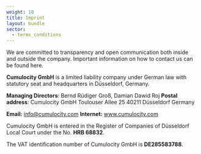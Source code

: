 ```yaml
---
weight: 10
title: Imprint
layout: bundle
sector:
  - terms_conditions
---
```


We are committed to transparency and open communication both inside and outside the company. Important information on how to contact us can be found here.

**Cumulocity GmbH** is a limited liability company under German law with statutory seat and headquarters in Düsseldorf, Germany.

**Managing Directors**:  Bernd Rüdiger Groß, Damian Dawid Roj
**Postal address**:
Cumulocity GmbH
Toulouser Allee 25
40211 Düsseldorf
Germany

**Email:** info@cumulocity.com
**Internet:** www.cumulocity.com

Cumulocity GmbH is entered in the Register of Companies of Düsseldorf Local Court under the No. **HRB 68832**.

The VAT identification number of Cumulocity GmbH is **DE285583788**.
